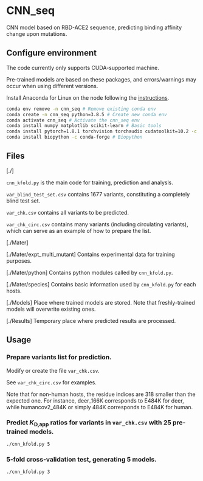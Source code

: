 # CNN_seq
  CNN model based on RBD-ACE2 sequence, predicting binding affinity change upon mutations.

## Configure environment
  The code currently only supports CUDA-supported machine.

  Pre-trained models are based on these packages, and errors/warnings may occur when using different versions.

  Install Anaconda for Linux on the node following the [instructions](https://docs.anaconda.com/anaconda/install/linux/).
  ```bash
  conda env remove -n cnn_seq # Remove existing conda env
  conda create -n cnn_seq python=3.8.5 # Create new conda env
  conda activate cnn_seq # Activate the cnn_seq env
  conda install numpy matplotlib scikit-learn # Basic tools
  conda install pytorch=1.8.1 torchvision torchaudio cudatoolkit=10.2 -c pytorch # PyTorch with CUDA support
  conda install biopython -c conda-forge # Biopython
  ```

## Files
  [./]

  `cnn_kfold.py` is the main code for training, prediction and analysls.

  `var_blind_test_set.csv` contains 1677 variants, constituting a completely blind test set.

  `var_chk.csv` contains all variants to be predicted.

  `var_chk_circ.csv` contains many variants (including circulating variants), which can serve as an example of how to prepare the list.

  [./Mater]

  [./Mater/expt_multi_mutant] Contains experimental data for training purposes.

  [./Mater/python] Contains python modules called by `cnn_kfold.py`.

  [./Mater/species] Contains basic information used by `cnn_kfold.py` for each hosts.

  [./Models] Place where trained models are stored. Note that freshly-trained models will overwrite existing ones.

  [./Results] Temporary place where predicted results are processed.

## Usage
  ### Prepare variants list for prediction.
  Modify or create the file `var_chk.csv`.
  
  See `var_chk_circ.csv` for examples.

  Note that for non-human hosts, the residue indices are 318 smaller than the expected one.
  For instance, deer_166K corresponds to E484K for deer, while humancov2_484K or simply 484K corresponds to E484K for human.

  ### Predict *K*<sub>D,app</sub> ratios for variants in `var_chk.csv` with 25 pre-trained models.
  `./cnn_kfold.py 5`
  
  ### 5-fold cross-validation test, generating 5 models.
  `./cnn_kfold.py 3` 
